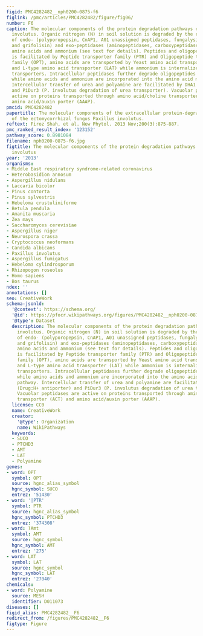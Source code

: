 ```yaml
---
figid: PMC4282482__nph0200-0875-f6
figlink: /pmc/articles/PMC4282482/figure/fig06/
number: F6
caption: The molecular components of the protein degradation pathways of Paxillus
  involutus. Organic nitrogen (N) in soil solution is degraded by the combined action
  of endo- (polyporopepsin, CnAP1, A01 unassigned peptidases, fungalysin, scytalidoilsin
  and grifolisin) and exo-peptidases (aminopeptidases, carboxypeptidases) into peptides,
  amino acids and ammonium (see text for details). Peptides and oligopeptides assimilation
  is facilitated by Peptide transporter family (PTR) and Oligopeptide transporter
  family (OPT), amino acids are transported by Yeast amino acid transporter (YAT)
  and L-type amino acid transporter (LAT) while ammonium is internalized using Amt
  transporters. Intracellular peptidases further degrade oligopeptides and peptides
  while amino acids and ammonium are incorporated into the amino acid metabolic pathway.
  Intercellular transfer of urea and polyamine are facilitated by DHA1 (Drug:H+ antiporter)
  and PiDur3 (P. involutus degradation of urea transporter). Vacuolar peptidases are
  active on proteins transported through amino acid/choline transporter (ACT) and
  amino acid/auxin porter (AAAP).
pmcid: PMC4282482
papertitle: The molecular components of the extracellular protein-degradation pathways
  of the ectomycorrhizal fungus Paxillus involutus.
reftext: Firoz Shah, et al. New Phytol. 2013 Nov;200(3):875-887.
pmc_ranked_result_index: '123152'
pathway_score: 0.8981084
filename: nph0200-0875-f6.jpg
figtitle: The molecular components of the protein degradation pathways of Paxillus
  involutus
year: '2013'
organisms:
- Middle East respiratory syndrome-related coronavirus
- Heterobasidion annosum
- Aspergillus nidulans
- Laccaria bicolor
- Pinus contorta
- Pinus sylvestris
- Hebeloma crustuliniforme
- Betula pendula
- Amanita muscaria
- Zea mays
- Saccharomyces cerevisiae
- Aspergillus niger
- Neurospora crassa
- Cryptococcus neoformans
- Candida albicans
- Paxillus involutus
- Aspergillus fumigatus
- Hebeloma cylindrosporum
- Rhizopogon roseolus
- Homo sapiens
- Bos taurus
ndex: ''
annotations: []
seo: CreativeWork
schema-jsonld:
  '@context': https://schema.org/
  '@id': https://pfocr.wikipathways.org/figures/PMC4282482__nph0200-0875-f6.html
  '@type': Dataset
  description: The molecular components of the protein degradation pathways of Paxillus
    involutus. Organic nitrogen (N) in soil solution is degraded by the combined action
    of endo- (polyporopepsin, CnAP1, A01 unassigned peptidases, fungalysin, scytalidoilsin
    and grifolisin) and exo-peptidases (aminopeptidases, carboxypeptidases) into peptides,
    amino acids and ammonium (see text for details). Peptides and oligopeptides assimilation
    is facilitated by Peptide transporter family (PTR) and Oligopeptide transporter
    family (OPT), amino acids are transported by Yeast amino acid transporter (YAT)
    and L-type amino acid transporter (LAT) while ammonium is internalized using Amt
    transporters. Intracellular peptidases further degrade oligopeptides and peptides
    while amino acids and ammonium are incorporated into the amino acid metabolic
    pathway. Intercellular transfer of urea and polyamine are facilitated by DHA1
    (Drug:H+ antiporter) and PiDur3 (P. involutus degradation of urea transporter).
    Vacuolar peptidases are active on proteins transported through amino acid/choline
    transporter (ACT) and amino acid/auxin porter (AAAP).
  license: CC0
  name: CreativeWork
  creator:
    '@type': Organization
    name: WikiPathways
  keywords:
  - SUCO
  - PTCHD3
  - AMT
  - LAT
  - Polyamine
genes:
- word: OPT
  symbol: OPT
  source: hgnc_alias_symbol
  hgnc_symbol: SUCO
  entrez: '51430'
- word: '|PTR'
  symbol: PTR
  source: hgnc_alias_symbol
  hgnc_symbol: PTCHD3
  entrez: '374308'
- word: )Amt
  symbol: AMT
  source: hgnc_symbol
  hgnc_symbol: AMT
  entrez: '275'
- word: LAT
  symbol: LAT
  source: hgnc_symbol
  hgnc_symbol: LAT
  entrez: '27040'
chemicals:
- word: Polyamine
  source: MESH
  identifier: D011073
diseases: []
figid_alias: PMC4282482__F6
redirect_from: /figures/PMC4282482__F6
figtype: Figure
---
```

